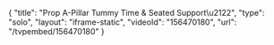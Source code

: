 {
    "title": "Prop A-Pillar Tummy Time & Seated Support\u2122",
    "type": "solo",
    "layout": "iframe-static",
    "videoId": "156470180",
    "url": "\/tvpembed\/156470180"
}